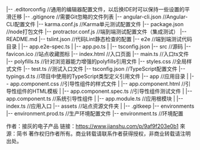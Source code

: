 |-- .editorconfig //通用的编辑器配置文件，以后换IDE时可以保持一些设置的平滑迁移
|-- .gitignore //需要Git忽略的文件列表
|-- angular-cli.json //Angular-CLI配置文件
|-- karma.conf.js //Karma单元测试配置文件
|-- package.json //node打包文件
|-- protractor.conf.js //端到端测试配置文件（集成测试）
|-- README.md
|-- tslint.json //代码Lint静态检查的配置
|-- e2e //端到端测试代码目录
| |-- app.e2e-spec.ts
| |-- app.po.ts
| |-- tsconfig.json
|-- src //源码
|-- favicon.ico //站点收藏图标
|-- index.html //入口页面
|-- main.ts //入口ts文件
|-- polyfills.ts //针对浏览器能力增强的polyfills引用文件
|-- styles.css //全局样式文件
|-- test.ts //测试入口文件
|-- tsconfig.json //TypeScript配置文件
|-- typings.d.ts //项目中使用的TypeScript类型定义引用文件
|-- app //应用目录
| |-- app.component.css //引导性组件的样式文件
| |-- app.component.html //引导性组件的HTML模板
| |-- app.component.spec.ts //引导性组件测试文件
| |-- app.component.ts //系统引导性组件
| |-- app.module.ts //应用根模块
| |-- index.ts //应用入口
|-- assets //站点资源文件夹
| |-- .gitkeep
|-- environments
|-- environment.prod.ts //生产环境配置文件
|-- environment.ts //环境配置

作者：接灰的电子产品
链接：https://www.jianshu.com/p/9af9f203e0b1
來源：简书
著作权归作者所有。商业转载请联系作者获得授权，非商业转载请注明出处。